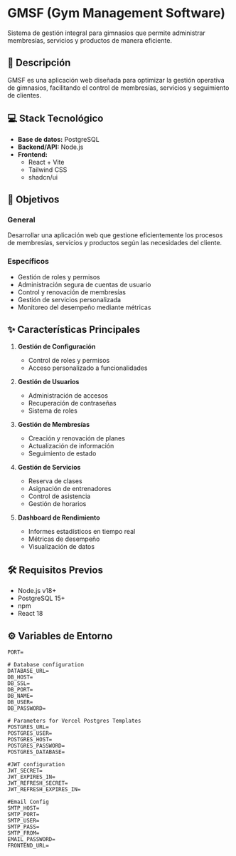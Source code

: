 # GMSF (Gym Management Software)

Sistema de gestión integral para gimnasios que permite administrar membresías, servicios y productos de manera eficiente.

## 🎯 Descripción

GMSF es una aplicación web diseñada para optimizar la gestión operativa de gimnasios, facilitando el control de membresías, servicios y seguimiento de clientes.

## 💻 Stack Tecnológico

- **Base de datos:** PostgreSQL
- **Backend/API:** Node.js
- **Frontend:** 
  - React + Vite
  - Tailwind CSS
  - shadcn/ui

## 🚀 Objetivos

### General
Desarrollar una aplicación web que gestione eficientemente los procesos de membresías, servicios y productos según las necesidades del cliente.

### Específicos
- Gestión de roles y permisos
- Administración segura de cuentas de usuario
- Control y renovación de membresías
- Gestión de servicios personalizada
- Monitoreo del desempeño mediante métricas

## ✨ Características Principales

1. **Gestión de Configuración**
   - Control de roles y permisos
   - Acceso personalizado a funcionalidades

2. **Gestión de Usuarios**
   - Administración de accesos
   - Recuperación de contraseñas
   - Sistema de roles

3. **Gestión de Membresías**
   - Creación y renovación de planes
   - Actualización de información
   - Seguimiento de estado

4. **Gestión de Servicios**
   - Reserva de clases
   - Asignación de entrenadores
   - Control de asistencia
   - Gestión de horarios

5. **Dashboard de Rendimiento**
   - Informes estadísticos en tiempo real
   - Métricas de desempeño
   - Visualización de datos

## 🛠️ Requisitos Previos

- Node.js v18+
- PostgreSQL 15+
- npm
- React 18

## ⚙️ Variables de Entorno

```env
PORT=

# Database configuration
DATABASE_URL=
DB_HOST=
DB_SSL=
DB_PORT=
DB_NAME=
DB_USER=
DB_PASSWORD=

# Parameters for Vercel Postgres Templates
POSTGRES_URL=
POSTGRES_USER=
POSTGRES_HOST=
POSTGRES_PASSWORD=
POSTGRES_DATABASE=

#JWT configuration
JWT_SECRET=
JWT_EXPIRES_IN=
JWT_REFRESH_SECRET=
JWT_REFRESH_EXPIRES_IN=

#Email Config
SMTP_HOST=
SMTP_PORT=
SMTP_USER=
SMTP_PASS=
SMTP_FROM=
EMAIL_PASSWORD=
FRONTEND_URL=
